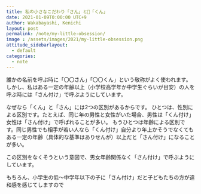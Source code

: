 ```yaml
---
title: 私の小さなこだわり「さん」と「くん」
date: 2021-01-09T0:00:00 UTC+9
author: Wakabayashi, Kenichi
layout: post
permalink: /note/my-little-obsession/
image : /assets/images/2021/my-little-obsession.png
attitude_sidebarlayout:
  - default
categories:
  - note
---
```

誰かの名前を呼ぶ時に「〇〇さん」「〇〇くん」という敬称がよく使われます。
しかし、私はある一定の年齢以上（小学校高学年か中学生ぐらいが目安）の人を呼ぶ時には「さん付け」で呼ぶようにしています。

なぜなら「くん」と「さん」には2つの区別があるからです。
ひとつは、性別による区別です。たとえば、同じ年の男性と女性がいた場合、男性は「くん付け」女性は「さん付け」で呼ばれることが多い。
もうひとつは年齢による区別です。同じ男性でも相手が若い人なら「くん付け」自分より年上かそうでなくてもある一定の年齢（具体的な基準はありせんが）以上だと「さん付け」になることが多い。

この区別をなくそうという意図で、男女年齢関係なく「さん付け」で呼ぶようにしています。

もちろん、小学生の低〜中学年以下の子に「さん付け」だと子どもたちの方が違和感を感じてしますので
